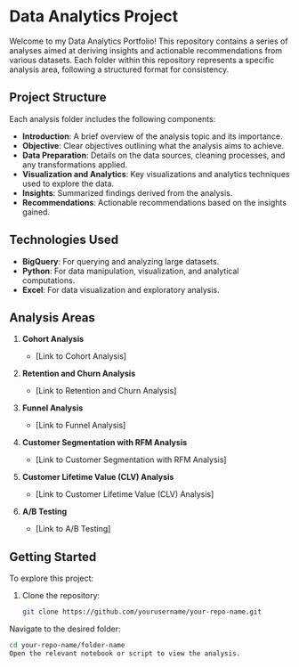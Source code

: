 # Data Analytics Project

Welcome to my Data Analytics Portfolio! This repository contains a series of analyses aimed at deriving insights and actionable recommendations from various datasets. Each folder within this repository represents a specific analysis area, following a structured format for consistency.

## Project Structure

Each analysis folder includes the following components:

- **Introduction**: A brief overview of the analysis topic and its importance.
- **Objective**: Clear objectives outlining what the analysis aims to achieve.
- **Data Preparation**: Details on the data sources, cleaning processes, and any transformations applied.
- **Visualization and Analytics**: Key visualizations and analytics techniques used to explore the data.
- **Insights**: Summarized findings derived from the analysis.
- **Recommendations**: Actionable recommendations based on the insights gained.

## Technologies Used

- **BigQuery**: For querying and analyzing large datasets.
- **Python**: For data manipulation, visualization, and analytical computations.
- **Excel**: For data visualization and exploratory analysis.

## Analysis Areas

1. **Cohort Analysis**
   - [Link to Cohort Analysis]

2. **Retention and Churn Analysis**
   - [Link to Retention and Churn Analysis]

3. **Funnel Analysis**
   - [Link to Funnel Analysis]

4. **Customer Segmentation with RFM Analysis**
   - [Link to Customer Segmentation with RFM Analysis]

5. **Customer Lifetime Value (CLV) Analysis**
   - [Link to Customer Lifetime Value (CLV) Analysis]

6. **A/B Testing**
   - [Link to A/B Testing]

## Getting Started

To explore this project:

1. Clone the repository:
   ```bash
   git clone https://github.com/yourusername/your-repo-name.git
Navigate to the desired folder:

```bash
cd your-repo-name/folder-name
Open the relevant notebook or script to view the analysis.
